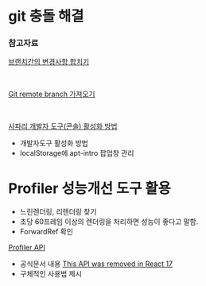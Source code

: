 # git 충돌 해결

### 참고자료

[브랜치간의 변경사항 합치기](https://mylko72.gitbooks.io/git/content/branch/merge.html)

<br>

[Git remote branch 가져오기](https://cjh5414.github.io/get-git-remote-branch/)

<br>

[사파리 개발자 도구(콘솔) 활성화 방법](https://curryyou.tistory.com/168)

- 개발자도구 활성화 방법
- localStorage에 apt-intro 팝업창 관리

# Profiler 성능개선 도구 활용

- 느린렌더링, 리렌더링 찾기
- 초당 60프레임 이상의 렌더링을 처리하면 성능이 좋다고 말함.
- ForwardRef 확인

[Profiler API](https://ko.reactjs.org/docs/profiler.html)

- 공식문서 내용
  [This API was removed in React 17](https://gist.github.com/bvaughn/8de925562903afd2e7a12554adcdda16)
- 구체적인 사용법 제시
